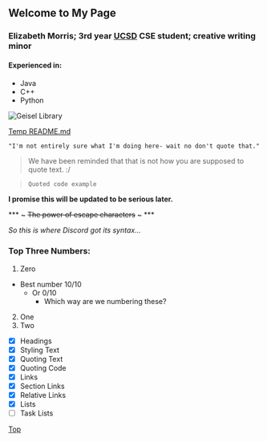 ## Welcome to My Page

### Elizabeth Morris; 3rd year [UCSD](https://www.ucsd.edu/) CSE student; creative writing minor

#### Experienced in:
- Java
- C++
- Python

![Geisel Library](https://cdn.theculturetrip.com/wp-content/uploads/2017/06/geisel-library-1024x764.jpg "Geisel Library")

[Temp README.md](./README.md)

```markdown
"I'm not entirely sure what I'm doing here- wait no don't quote that."
```

> We have been reminded that that is not how you are supposed to quote text.
> :/

> `Quoted code example`

**I promise this will be updated to be serious later.**

\*\*\* \~ ~~The power of escape characters~~ \~ \*\*\*

*So this is where Discord got its syntax...*

### Top Three Numbers:
1. Zero
  - Best number 10/10
    - Or 0/10
      - Which way are we numbering these?
2. One
3. Two

- [x] Headings
- [x] Styling Text
- [x] Quoting Text
- [x] Quoting Code
- [x] Links
- [x] Section Links
- [x] Relative Links
- [x] Lists
- [ ] Task Lists

[Top](https://emmorris1100/emmorris.github.io/blob/gh-pages/index.md#welcome-to-my-page)

<!-- ## Welcome to GitHub Pages

You can use the [editor on GitHub](https://github.com/emmorris1100/emmorris.github.io/edit/gh-pages/index.md) to maintain and preview the content for your website in Markdown files.

Whenever you commit to this repository, GitHub Pages will run [Jekyll](https://jekyllrb.com/) to rebuild the pages in your site, from the content in your Markdown files.

### Markdown

Markdown is a lightweight and easy-to-use syntax for styling your writing. It includes conventions for

```markdown
Syntax highlighted code block

# Header 1
## Header 2
### Header 3

- Bulleted
- List

1. Numbered
2. List

**Bold** and _Italic_ and `Code` text

[Link](url) and ![Image](src)
```

For more details see [GitHub Flavored Markdown](https://guides.github.com/features/mastering-markdown/).

### Jekyll Themes

Your Pages site will use the layout and styles from the Jekyll theme you have selected in your [repository settings](https://github.com/emmorris1100/emmorris.github.io/settings). The name of this theme is saved in the Jekyll `_config.yml` configuration file.

### Support or Contact

Having trouble with Pages? Check out our [documentation](https://docs.github.com/categories/github-pages-basics/) or [contact support](https://github.com/contact) and we’ll help you sort it out. -->
